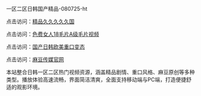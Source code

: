 一区二区日韩国产精品-080725-ht

点击访问：<a href="https://bsdf-5f5.pages.dev/">精品久久久久久国</a>

点击访问：<a href="https://cfad.pages.dev/">色费女人18毛片A级毛片视频</a>

点击访问：<a href="https://gfd-5xg.pages.dev/">国产日韩欧美重口变态</a>

点击访问：<a href="https://fdhf-454.pages.dev/">麻豆传媒官网</a>

本站整合日韩一区二区热门视频资源，涵盖精品剧情、重口风格、麻豆原创等多种类型。播放体验高速流畅，界面简洁清爽，全面支持移动端与PC端，打造便捷舒适的观影环境。

<span style="display:none;">[Canonical link](）</span>
